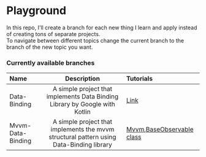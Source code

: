# Playground
In this repo, I'll create a branch for each new thing I learn and apply instead of creating tons of separate projects.  
To navigate between different topics change the current branch to the branch of the new topic you want.  
### Currently available branches  
|Name|Description|Tutorials|
|:-----|:--:|:---|
|Data-Binding|A simple project that implements Data Binding Library by Google with Kotlin|[Link](https://www.moveoapps.com/blog/how-to-use-data-binding-library-with-kotlin-a-step-by-step-guide/)|
|Mvvm-Data-Binding|A simple project that implements the mvvm structural pattern using Data-Binding library|[Mvvm](https://www.journaldev.com/20292/android-mvvm-design-pattern),[BaseObservable class](https://medium.com/@jencisov/androids-data-binding-s-baseobservable-class-and-bindable-annotation-in-kotlin-1a5c6682a3c1)|
